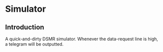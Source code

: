 # Simulator

## Introduction
A quick-and-dirty DSMR simulator. Whenever the data-request line is high, a
telegram will be outputted.
